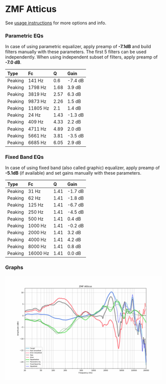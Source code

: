 # ZMF Atticus
See [usage instructions](https://github.com/jaakkopasanen/AutoEq#usage) for more options and info.

### Parametric EQs
In case of using parametric equalizer, apply preamp of **-7.1dB** and build filters manually
with these parameters. The first 5 filters can be used independently.
When using independent subset of filters, apply preamp of **-7.0 dB**.

| Type    | Fc       |    Q | Gain    |
|:--------|:---------|:-----|:--------|
| Peaking | 141 Hz   | 0.6  | -7.4 dB |
| Peaking | 1798 Hz  | 1.68 | 3.9 dB  |
| Peaking | 3819 Hz  | 2.57 | 6.3 dB  |
| Peaking | 9873 Hz  | 2.26 | 1.5 dB  |
| Peaking | 11805 Hz | 2.1  | 1.4 dB  |
| Peaking | 24 Hz    | 1.43 | -1.3 dB |
| Peaking | 409 Hz   | 4.33 | 2.2 dB  |
| Peaking | 4711 Hz  | 4.89 | 2.0 dB  |
| Peaking | 5661 Hz  | 3.81 | -3.5 dB |
| Peaking | 6685 Hz  | 6.05 | 2.9 dB  |

### Fixed Band EQs
In case of using fixed band (also called graphic) equalizer, apply preamp of **-5.1dB**
(if available) and set gains manually with these parameters.

| Type    | Fc       |    Q | Gain    |
|:--------|:---------|:-----|:--------|
| Peaking | 31 Hz    | 1.41 | -1.7 dB |
| Peaking | 62 Hz    | 1.41 | -1.8 dB |
| Peaking | 125 Hz   | 1.41 | -6.7 dB |
| Peaking | 250 Hz   | 1.41 | -4.5 dB |
| Peaking | 500 Hz   | 1.41 | 0.4 dB  |
| Peaking | 1000 Hz  | 1.41 | -0.2 dB |
| Peaking | 2000 Hz  | 1.41 | 3.2 dB  |
| Peaking | 4000 Hz  | 1.41 | 4.2 dB  |
| Peaking | 8000 Hz  | 1.41 | 0.8 dB  |
| Peaking | 16000 Hz | 1.41 | 0.0 dB  |

### Graphs
![](./ZMF%20Atticus.png)